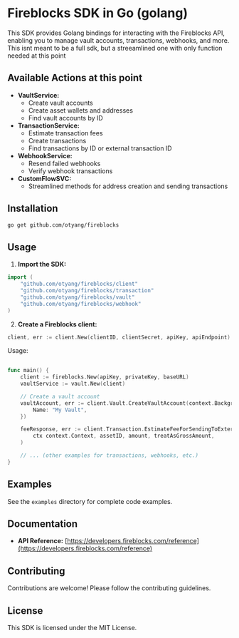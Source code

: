 # Fireblocks SDK in Go (golang)

This SDK provides Golang bindings for interacting with the Fireblocks API, enabling you to manage vault accounts, transactions, webhooks, and more. This isnt meant to be a full sdk, but a streeamlined one with only function needed at this point


## Available Actions at this point 

- **VaultService:**
    - Create vault accounts
    - Create asset wallets and addresses
    - Find vault accounts by ID
- **TransactionService:**
    - Estimate transaction fees
    - Create transactions
    - Find transactions by ID or external transaction ID
- **WebhookService:**
    - Resend failed webhooks
    - Verify webhook transactions
- **CustomFlowSVC:**
    - Streamlined methods for address creation and sending transactions


## Installation

```bash
go get github.com/otyang/fireblocks
```

## Usage

1. **Import the SDK:**

```go
import (
    "github.com/otyang/fireblocks/client"
    "github.com/otyang/fireblocks/transaction"
    "github.com/otyang/fireblocks/vault"
    "github.com/otyang/fireblocks/webhook"
)
```

2. **Create a Fireblocks client:**

```go
client, err := client.New(clientID, clientSecret, apiKey, apiEndpoint)
```

Usage:
```go
 
func main() {
    client := fireblocks.New(apiKey, privateKey, baseURL)
    vaultService := vault.New(client)

    // Create a vault account
    vaultAccount, err := client.Vault.CreateVaultAccount(context.Background(), vault.CreateVaultParams{
        Name: "My Vault",
    })

    feeResponse, err := client.Transaction.EstimateFeeForSendingToExternalAddress(
        ctx context.Context, assetID, amount, treatAsGrossAmount,
    )

    // ... (other examples for transactions, webhooks, etc.)
}
```



## Examples

See the `examples` directory for complete code examples.

## Documentation

- **API Reference:** [https://developers.fireblocks.com/reference](https://developers.fireblocks.com/reference) 

## Contributing

Contributions are welcome! Please follow the contributing guidelines.

## License

This SDK is licensed under the MIT License.




 

 

 


 